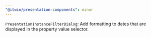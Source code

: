 ```yaml
---
"@itwin/presentation-components": minor
---
```


`PresentationInstanceFilterDialog`: Add formatting to dates that are displayed in the property value selector.

